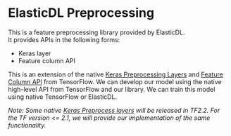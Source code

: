 # ElasticDL Preprocessing

This is a feature preprocessing library provided by ElasticDL.  
It provides APIs in the following forms:

- Keras layer
- Feature column API

This is an extension of the native [Keras Preprocessing Layers](https://www.tensorflow.org/versions/r2.2/api_docs/python/tf/keras/preprocessing) and [Feature Column API](https://www.tensorflow.org/versions/r2.2/api_docs/python/tf/feature_column) from TensorFlow. We can develop our model using the native high-level API from TensorFlow and our library. We can train this model using native TensorFlow or ElasticDL.  

*Note: Some native [Keras Preprocess layers](https://github.com/tensorflow/community/pull/188) will be released in TF2.2. For the TF version <= 2.1, we will provide our implementation of the same functionality.*
